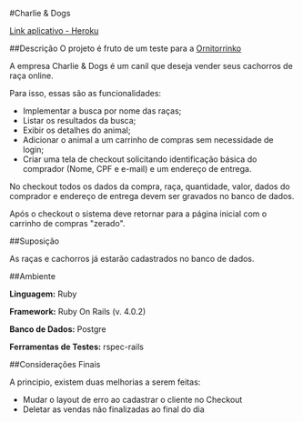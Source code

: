 #Charlie & Dogs 

[Link aplicativo - Heroku](http://charlie-and-dogs.herokuapp.com/)

##Descrição
O projeto é fruto de um teste para a [Ornitorrinko](http://ornitorrinko.com/)

A empresa Charlie & Dogs é um canil que deseja vender seus cachorros de raça online.

Para isso, essas são as funcionalidades:
* Implementar a busca por nome das raças;
* Listar os resultados da busca;
* Exibir os detalhes do animal;
* Adicionar o animal a um carrinho de compras sem necessidade de login;
* Criar uma tela de checkout solicitando identificação básica do comprador (Nome, CPF e e-mail) e um
endereço de entrega.


No checkout todos os dados da compra, raça, quantidade, valor, dados do comprador e endereço de entrega devem ser gravados no banco de dados.

Após o checkout o sistema deve retornar para a página inicial com o carrinho de compras "zerado".

##Suposição

As raças e cachorros já estarão cadastrados no banco de dados.

##Ambiente

**Linguagem:** Ruby

**Framework:** Ruby On Rails (v. 4.0.2)

**Banco de Dados:** Postgre

**Ferramentas de Testes:** rspec-rails

##Considerações Finais

A principio, existem duas melhorias a serem feitas:
* Mudar o layout de erro ao cadastrar o cliente no Checkout
* Deletar as vendas não finalizadas ao final do dia
